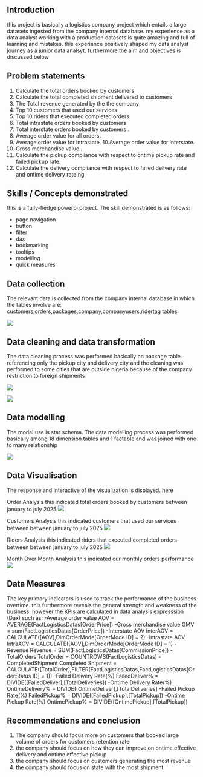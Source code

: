 ## Introduction
this project is basically a logistics company project which entails a large datasets ingested from the company internal database.
my experience as a data analyst working with a production datasets is quite amazing and full of learning and mistakes. this experience positively
shaped my data analyst journey as a junior data analsyt. furthermore the aim and objectives is discussed below

## Problem statements
1.	Calculate the total orders booked by customers
2.	Calculate the total completed shipment delivered to customers
3.	The Total revenue generated by the the company 
4.	Top 10 customers that used our services 
5.	Top 10 riders that executed completed orders
6.	Total intrastate orders booked by customers
7.	Total interstate orders booked by customers .
8.	Average order value for all orders.
9.	Average order value for intrastate.
10.Average order value for interstate.
11. Gross merchandise value .
12. Calculate the pickup compliance with respect to ontime pickup rate and failed pickup rate.
13. Calculate the delivery compliance with respect to failed delivery rate and ontime delivery rate.ng

## Skills / Concepts demonstrated
this is a fully-fledge powerbi project. The skill demonstrated is as follows:
- page navigation
- button
- filter
- dax
- bookmarking
- tooltips
- modelling
- quick measures

## Data collection
The relevant data is collected from the company internal database in which the tables involve are:
customers,orders,packages,company,companyusers,ridertag tables

![](Table.png)

## Data cleaning and data transformation
The data cleaning process was performed basically on package table referencing only the pickup city and delivery city 
and the cleaning was performed to some cities that are outside nigeria because of the company restriction to foreign shipments

![](PickupCity.png)

![](DeliveryCity.png)

## Data modelling 
The model use is star schema.
The data modelling process was performed basically among 18 dimension tables and 1 factable and was joined with one to many relationship

![](Modelling.png)

## Data Visualisation
The response and interactive of the visualization is displayed.
[here](https://app.powerbi.com/groups/me/reports/5332e05c-5f8c-4421-9d81-f34e5e7d44f7/4a92155ba92a0a8e01b8?experience=power-bi)

Order Analysis
this indicated total orders booked by customers between january to july 2025
![](Overview.png)

Customers Analysis
this indicated customers that used our services between between january to july 2025
![](Customers.png)

Riders Analysis
this indicated riders that executed completed orders between between january to july 2025
![](Riders.png)

Month Over Month Analysis 
this indicated our monthly orders performance
![](MoM.png)

## Data Measures
The key primary indicators is used to track the performance of the business overtime. this furthermore reveals the general strength and weakness
of the business. however the KPIs are calculated in data analysis expresssion (Dax) such as:
-Average order value
AOV = AVERAGE(FactLogisticsDatas[OrderPrice])
-Gross merchandise value
GMV = sum(FactLogisticsDatas[OrderPrice])
-Interstate AOV
InterAOV = CALCULATE([AOV],DimOrderMode[OrderMode ID] = 2)
-Intrastate AOV
IntraAOV = CALCULATE([AOV],DimOrderMode[OrderMode ID] = 1)
-Revenue 
Revenue = SUM(FactLogisticsDatas[CommissionPrice])
-TotalOrders
TotalOrder = COUNTROWS(FactLogisticsDatas)
-CompletedShipment 
Completed Shipment = CALCULATE([TotalOrder],FILTER(FactLogisticsDatas,FactLogisticsDatas[OrderStatus ID] = 1))
-Failed Delivery Rate(%)
FailedDeliver% = DIVIDE([FailedDeliver],[TotalDeliveries])
-Ontime Delivery Rate(%)
OntimeDelivery% = DIVIDE([OntimeDeliver],[TotalDeliveries]
-Failed Pickup Rate(%)
FailedPickup% = DIVIDE([FailedPickup],[TotalPickup])
-Ontime Pickup Rate(%)
OntimePickup% = DIVIDE([OntimePickup],[TotalPickup])

## Recommendations and conclusion
1. The company should focus more on customers that booked large volume of orders for customers retention rate
2. the company should focus on how they can improve on ontime effective delivery and ontime effective pickup
3. the company should focus on customers generating the most revenue
4. the company should focus on state with the most shipment


